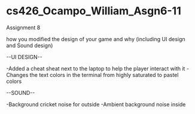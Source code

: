 # cs426_Ocampo_William_Asgn6-11

Assignment 8

how you modified the design of your game and why (including UI design and Sound design)

--UI DESIGN--

-Added a cheat sheat next to the laptop to help the player interact with it
-Changes the text colors in the terminal from highly saturated to pastel colors





--SOUND--

-Background cricket noise for outside
-Ambient background noise inside
